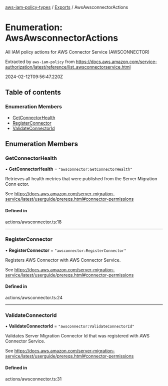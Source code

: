 [aws-iam-policy-types](../README.md) / [Exports](../modules.md) / AwsAwsconnectorActions

# Enumeration: AwsAwsconnectorActions

All IAM policy actions for AWS Connector Service (AWSCONNECTOR)

Extracted by `aws-iam-policy` from
https://docs.aws.amazon.com/service-authorization/latest/reference/list_awsconnectorservice.html

2024-02-12T09:56:47.220Z

## Table of contents

### Enumeration Members

- [GetConnectorHealth](AwsAwsconnectorActions.md#getconnectorhealth)
- [RegisterConnector](AwsAwsconnectorActions.md#registerconnector)
- [ValidateConnectorId](AwsAwsconnectorActions.md#validateconnectorid)

## Enumeration Members

### GetConnectorHealth

• **GetConnectorHealth** = ``"awsconnector:GetConnectorHealth"``

Retrieves all health metrics that were published from the Server Migration Conn
ector.

See https://docs.aws.amazon.com/server-migration-service/latest/userguide/prereqs.html#connector-permissions

#### Defined in

actions/awsconnector.ts:18

___

### RegisterConnector

• **RegisterConnector** = ``"awsconnector:RegisterConnector"``

Registers AWS Connector with AWS Connector Service.

See https://docs.aws.amazon.com/server-migration-service/latest/userguide/prereqs.html#connector-permissions

#### Defined in

actions/awsconnector.ts:24

___

### ValidateConnectorId

• **ValidateConnectorId** = ``"awsconnector:ValidateConnectorId"``

Validates Server Migration Connector Id that was registered with AWS Connector
Service.

See https://docs.aws.amazon.com/server-migration-service/latest/userguide/prereqs.html#connector-permissions

#### Defined in

actions/awsconnector.ts:31
